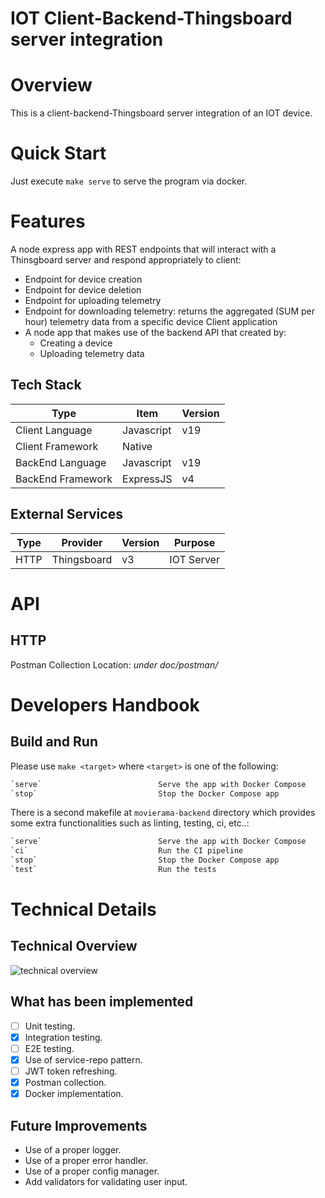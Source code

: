 IOT Client-Backend-Thingsboard server integration
==

# Overview

This is a client-backend-Thingsboard server integration of an IOT device.

# Quick Start

Just execute `make serve` to serve the program via docker.

# Features

A node express app with REST endpoints that will interact with a Thinsgboard server and respond appropriately to client:

- Endpoint for device creation
- Endpoint for device deletion
- Endpoint for uploading telemetry
- Endpoint for downloading telemetry: returns the aggregated (SUM per hour) telemetry data from a specific device
  Client application
- A node app that makes use of the backend API that created by:
    - Creating a device
    - Uploading telemetry data

## Tech Stack

| Type              | Item       | Version |
|-------------------|------------|---------|
| Client Language   | Javascript | v19     |
| Client Framework  | Native     |         |
| BackEnd Language  | Javascript | v19     |
| BackEnd Framework | ExpressJS  | v4      |

## External Services

| Type | Provider    | Version | Purpose    |
|------|-------------|---------|------------|
| HTTP | Thingsboard | v3      | IOT Server |

# API

## HTTP

Postman Collection Location: _under doc/postman/_

# Developers Handbook

## Build and Run

Please use `make <target>` where `<target>` is one of the following:

``` makefile
`serve`                          Serve the app with Docker Compose
`stop`                           Stop the Docker Compose app
```

There is a second makefile at `movierama-backend` directory which provides some extra functionalities such as linting,
testing,
ci, etc..:

``` makefile
`serve`                          Serve the app with Docker Compose
`ci`                             Run the CI pipeline
`stop`                           Stop the Docker Compose app
`test`                           Run the tests
```

# Technical Details

## Technical Overview

![technical overview](doc/diagrams/EXM.drawio.png)

## What has been implemented

- [ ] Unit testing.
- [x] Integration testing.
- [ ] E2E testing.
- [x] Use of service-repo pattern.
- [ ] JWT token refreshing.
- [x] Postman collection.
- [x] Docker implementation.

## Future Improvements

- Use of a proper logger.
- Use of a proper error handler.
- Use of a proper config manager.
- Add validators for validating user input.
